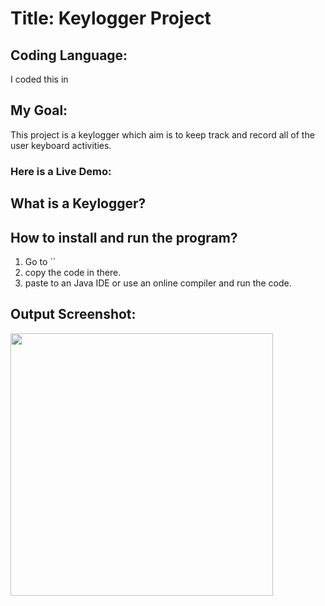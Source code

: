 # Title: Keylogger Project

## Coding Language: 
I coded this in 

## My Goal:
This project is a keylogger which aim is to keep track and record all of the user keyboard activities.


### Here is a Live Demo:


## What is a Keylogger?


## How to install and run the program? 
1. Go to ``
2. copy the code in there.
3. paste to an Java IDE or use an online compiler and run the code.

## Output Screenshot:
<img src="" width="420">



